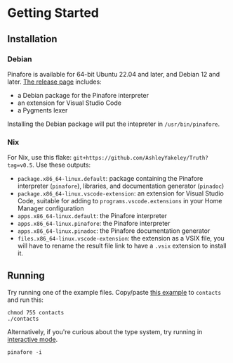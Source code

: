 # Getting Started

## Installation

### Debian

Pinafore is available for 64-bit Ubuntu 22.04 and later, and Debian 12 and later.
[The release page](https://github.com/AshleyYakeley/Truth/releases) includes:

* a Debian package for the Pinafore interpreter
* an extension for Visual Studio Code
* a Pygments lexer

Installing the Debian package will put the intepreter in `/usr/bin/pinafore`.

### Nix

For Nix, use this flake: `git+https://github.com/AshleyYakeley/Truth?tag=v0.5`. Use these outputs:

* `package.x86_64-linux.default`: package containing the Pinafore interpreter (`pinafore`), libraries, and documentation generator (`pinadoc`)
* `package.x86_64-linux.vscode-extension`: an extension for Visual Studio Code, suitable for adding to `programs.vscode.extensions` in your Home Manager configuration
* `apps.x86_64-linux.default`: the Pinafore interpreter
* `apps.x86_64-linux.pinafore`: the Pinafore interpreter
* `apps.x86_64-linux.pinadoc`: the Pinafore documentation generator
* `files.x86_64-linux.vscode-extension`: the extension as a VSIX file, you will have to rename the result file link to have a `.vsix` extension to install it.

## Running

Try running one of the example files. Copy/paste [this example](examples/contacts.md) to `contacts` and run this:

```text
chmod 755 contacts
./contacts
```

Alternatively, if you're curious about the type system, try running in [interactive mode](invocation.md#interactive-mode).

```text
pinafore -i
```
